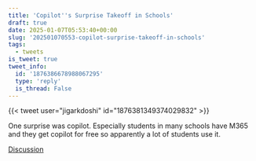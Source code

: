 ```yaml
---
title: 'Copilot''s Surprise Takeoff in Schools'
draft: true
date: 2025-01-07T05:53:40+00:00
slug: '202501070553-copilot-surprise-takeoff-in-schools'
tags:
  - tweets
is_tweet: true
tweet_info:
  id: '1876386678988067295'
  type: 'reply'
  is_thread: False
---
```




{{< tweet user="jigarkdoshi" id="1876381349374029832" >}}

One surprise was copilot. Especially students in many schools have M365 and they get copilot for free so apparently a lot of students use it.

[Discussion](https://x.com/sytelus/status/1876386678988067295)
